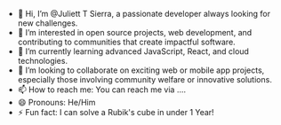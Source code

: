 - 👋 Hi, I’m @Juliett T Sierra, a passionate developer always looking for new challenges.
- 👀 I’m interested in open source projects, web development, and contributing to communities that create impactful software.
- 🌱 I’m currently learning advanced JavaScript, React, and cloud technologies.
- 💞️ I’m looking to collaborate on exciting web or mobile app projects, especially those involving community welfare or innovative solutions.
- 📫 How to reach me: You can reach me via ....
- 😄 Pronouns: He/Him
- ⚡ Fun fact: I can solve a Rubik's cube in under 1 Year!

<!---
UGZ6/UGZ6 is a ✨ special ✨ repository because its `README.md` (this file) appears on your GitHub profile.
You can click the Preview link to take a look at your changes.
--->
